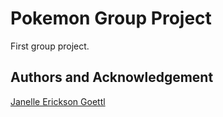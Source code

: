 # Pokemon Group Project

First group project.


## Authors and Acknowledgement
[Janelle Erickson Goettl](https://github.com/JanelleEricksonGoettl/)
